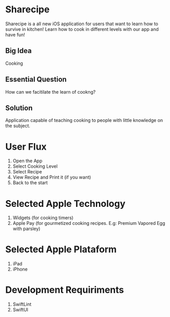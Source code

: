 # Sharecipe
Sharecipe is a all new iOS application for users that want to learn how to survive in kitchen! Learn how to cook in different levels with our app and have fun!


## Big Idea
Cooking

## Essential Question
How can we facitilate the learn of cookng?

## Solution
Application capable of teaching cooking to people with little knowledge on the subject.

# User Flux
1. Open the App
2. Select Cooking Level
3. Select Recipe
4. View Recipe and Print it (if you want)
5. Back to the start

# Selected Apple Technology
1. Widgets (for cooking timers)
2. Apple Pay (for gourmetized cooking recipes. E.g: Premium Vapored Egg with parsley)

# Selected Apple Plataform
1. iPad
2. iPhone

# Development Requiriments
1. SwiftLint
2. SwiftUI
